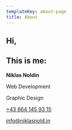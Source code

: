 ```yaml
---
templateKey: about-page
title: About
---
```

## Hi, 

## This is me:

**Niklas Noldin**

Web Development

Graphic Design

[+43 664 145 93 15 ](tel:+436641459315)

[info@niklasnold.in](mailto:info@niklasnold.in)
